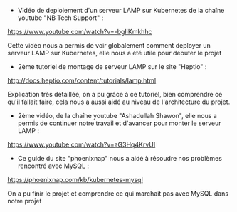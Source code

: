- Vidéo de deploiement d'un serveur LAMP sur Kubernetes de la chaîne youtube "NB Tech Support" :

https://www.youtube.com/watch?v=-bgIiKmkhhc

Cette vidéo nous a permis de voir globalement comment deployer un serveur LAMP sur Kubernetes, elle nous a été utile pour débuter le projet

- 2ème tutoriel de montage de serveur LAMP sur le site "Heptio" :

http://docs.heptio.com/content/tutorials/lamp.html

Explication très détaillée, on a pu grâce à ce tutoriel, bien comprendre ce qu'il fallait faire, cela nous a aussi aidé au niveau de l'architecture du projet.

- 2ème vidéo, de la chaîne youtube "Ashadullah Shawon", elle nous a permis de continuer notre travail et d'avancer pour monter le serveur LAMP :

https://www.youtube.com/watch?v=aG3Hq4KrvUI

- Ce guide du site "phoenixnap" nous a aidé à résoudre nos problèmes rencontré avec MySQL :

https://phoenixnap.com/kb/kubernetes-mysql

On a pu finir le projet et comprendre ce qui marchait pas avec MySQL dans notre projet
